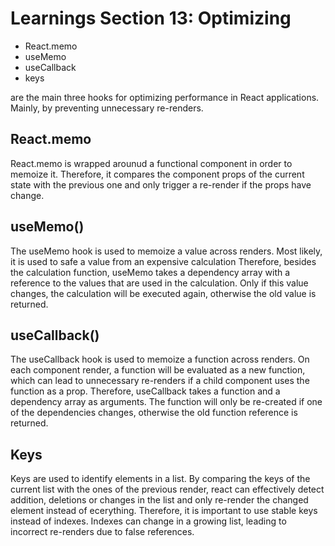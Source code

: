 # Learnings Section 13: Optimizing

- React.memo
- useMemo
- useCallback
- keys

are the main three hooks for optimizing performance in React applications. Mainly, by preventing unnecessary re-renders.

## React.memo
React.memo is wrapped arounud a functional component in order to memoize it. Therefore, it compares the component props of the current state with the previous one and only trigger a re-render if the props have change.

## useMemo()
The useMemo hook is used to memoize a value across renders. Most likely, it is used to safe a value from an expensive calculation
Therefore, besides the calculation function, useMemo takes a dependency array with a reference to the values that are used in the calculation. Only if this value changes, the calculation will be executed again, otherwise the old value is returned.

## useCallback()
The useCallback hook is used to memoize a function across renders. On each component render, a function will be evaluated as a new function, which can lead to unnecessary re-renders if a child component uses the function as a prop. Therefore, useCallback takes a function and a dependency array as arguments. The function will only be re-created if one of the dependencies changes, otherwise the old function reference is returned.

## Keys
Keys are used to identify elements in a list. By comparing the keys of the current list with the ones of the previous render, react can effectively detect addition, deletions or changes in the list and only re-render the changed element instead of ecerything. Therefore, it is important to use stable keys instead of indexes. Indexes can change in a growing list, leading to incorrect re-renders due to false references.
